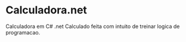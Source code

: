 # Calculadora.net
Calculadora em C# .net
Calculado feita com intuito de treinar logica de programacao.

